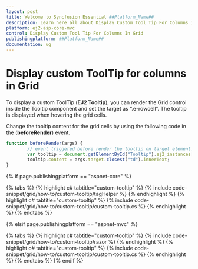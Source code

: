 ```yaml
---
layout: post
title: Welcome to Syncfusion Essential ##Platform_Name##
description: Learn here all about Display Custom Tool Tip For Columns In Grid of Syncfusion Essential ##Platform_Name## widgets based on HTML5 and jQuery.
platform: ej2-asp-core-mvc
control: Display Custom Tool Tip For Columns In Grid
publishingplatform: ##Platform_Name##
documentation: ug
---
```



# Display custom ToolTip for columns in Grid

To display a custom ToolTip (**EJ2 Tooltip**), you can render the Grid control inside the Tooltip component and set the target as “.e-rowcell”. The tooltip is displayed when hovering the grid cells.

Change the tooltip content for the grid cells by using the following code in the  (**beforeRender**) event.

```typescript
function beforeRender(args) {
        // event triggered before render the tooltip on target element.
        var tooltip = document.getElementById("Tooltip").ej2_instances[0]
        tooltip.content = args.target.closest("td").innerText;
}

```

{% if page.publishingplatform == "aspnet-core" %}

{% tabs %}
{% highlight c# tabtitle="custom-tooltip" %}
{% include code-snippet/grid/how-to/custom-tooltip/tagHelper %}
{% endhighlight %}
{% highlight c# tabtitle="custom-tooltip" %}
{% include code-snippet/grid/how-to/custom-tooltip/custom-tooltip.cs %}
{% endhighlight %}
{% endtabs %}

{% elsif page.publishingplatform == "aspnet-mvc" %}

{% tabs %}
{% highlight c# tabtitle="custom-tooltip" %}
{% include code-snippet/grid/how-to/custom-tooltip/razor %}
{% endhighlight %}
{% highlight c# tabtitle="custom-tooltip" %}
{% include code-snippet/grid/how-to/custom-tooltip/custom-tooltip.cs %}
{% endhighlight %}
{% endtabs %}
{% endif %}


